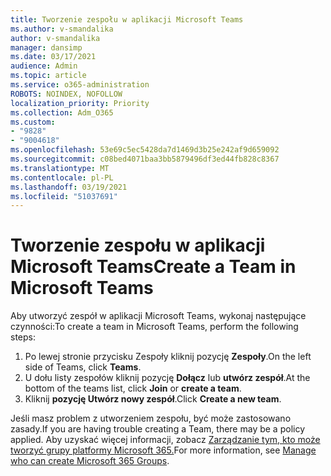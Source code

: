 ```yaml
---
title: Tworzenie zespołu w aplikacji Microsoft Teams
ms.author: v-smandalika
author: v-smandalika
manager: dansimp
ms.date: 03/17/2021
audience: Admin
ms.topic: article
ms.service: o365-administration
ROBOTS: NOINDEX, NOFOLLOW
localization_priority: Priority
ms.collection: Adm_O365
ms.custom:
- "9828"
- "9004618"
ms.openlocfilehash: 53e69c5ec5428da7d1469d3b25e242af9d659092
ms.sourcegitcommit: c08bed4071baa3bb5879496df3ed44fb828c8367
ms.translationtype: MT
ms.contentlocale: pl-PL
ms.lasthandoff: 03/19/2021
ms.locfileid: "51037691"
---
```

# <a name="create-a-team-in-microsoft-teams"></a><span data-ttu-id="7eb6b-102">Tworzenie zespołu w aplikacji Microsoft Teams</span><span class="sxs-lookup"><span data-stu-id="7eb6b-102">Create a Team in Microsoft Teams</span></span>

<span data-ttu-id="7eb6b-103">Aby utworzyć zespół w aplikacji Microsoft Teams, wykonaj następujące czynności:</span><span class="sxs-lookup"><span data-stu-id="7eb6b-103">To create a team in Microsoft Teams, perform the following steps:</span></span>

1. <span data-ttu-id="7eb6b-104">Po lewej stronie przycisku Zespoły kliknij pozycję **Zespoły**.</span><span class="sxs-lookup"><span data-stu-id="7eb6b-104">On the left side of Teams, click **Teams**.</span></span>
2. <span data-ttu-id="7eb6b-105">U dołu listy zespołów kliknij pozycję **Dołącz** lub **utwórz zespół**.</span><span class="sxs-lookup"><span data-stu-id="7eb6b-105">At the bottom of the teams list, click **Join** or **create a team**.</span></span>
3. <span data-ttu-id="7eb6b-106">Kliknij **pozycję Utwórz nowy zespół**.</span><span class="sxs-lookup"><span data-stu-id="7eb6b-106">Click **Create a new team**.</span></span>

<span data-ttu-id="7eb6b-107">Jeśli masz problem z utworzeniem zespołu, być może zastosowano zasady.</span><span class="sxs-lookup"><span data-stu-id="7eb6b-107">If you are having trouble creating a Team, there may be a policy applied.</span></span> <span data-ttu-id="7eb6b-108">Aby uzyskać więcej informacji, zobacz [Zarządzanie tym, kto może tworzyć grupy platformy Microsoft 365.](https://docs.microsoft.com/microsoft-365/solutions/manage-creation-of-groups)</span><span class="sxs-lookup"><span data-stu-id="7eb6b-108">For more information, see [Manage who can create Microsoft 365 Groups](https://docs.microsoft.com/microsoft-365/solutions/manage-creation-of-groups).</span></span>